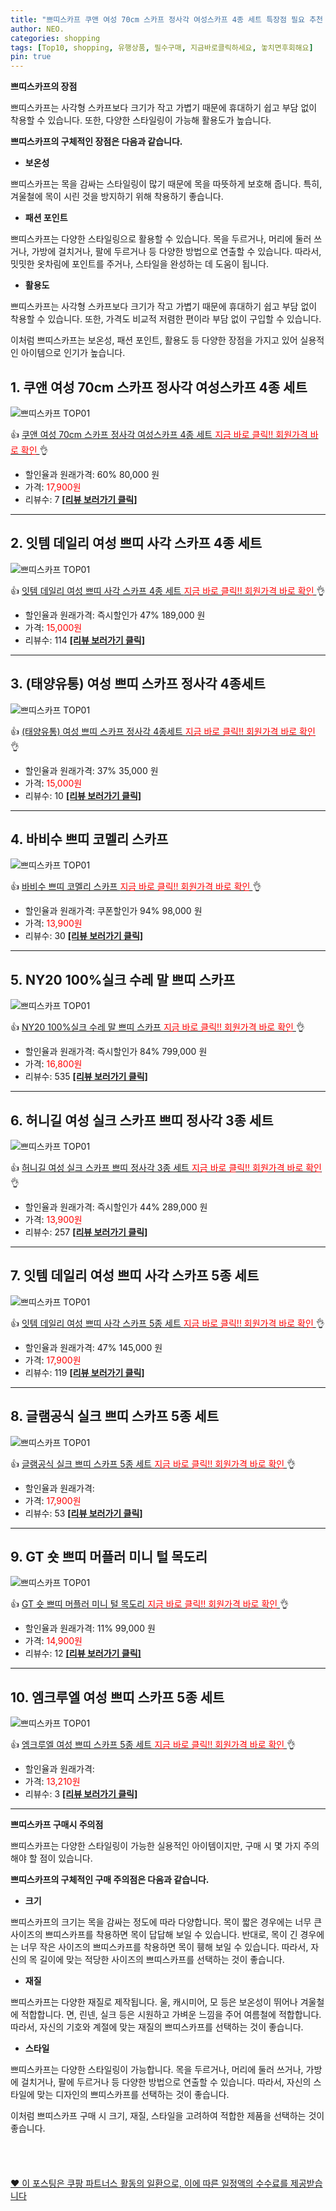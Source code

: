 ```yaml
---
title: "쁘띠스카프 쿠앤 여성 70cm 스카프 정사각 여성스카프 4종 세트 특장점 필요 추천 제품 비교 최저 가격 비교 장점 구매 후기 구매평"
author: NEO.
categories: shopping
tags: [Top10, shopping, 유행상품, 필수구매, 지금바로클릭하세요, 놓치면후회해요]
pin: true
---
```

**쁘띠스카프의 장점**

쁘띠스카프는 사각형 스카프보다 크기가 작고 가볍기 때문에 휴대하기 쉽고 부담 없이 착용할 수 있습니다. 또한, 다양한 스타일링이 가능해 활용도가 높습니다.

**쁘띠스카프의 구체적인 장점은 다음과 같습니다.**

* **보온성**

쁘띠스카프는 목을 감싸는 스타일링이 많기 때문에 목을 따뜻하게 보호해 줍니다. 특히, 겨울철에 목이 시린 것을 방지하기 위해 착용하기 좋습니다.

* **패션 포인트**

쁘띠스카프는 다양한 스타일링으로 활용할 수 있습니다. 목을 두르거나, 머리에 둘러 쓰거나, 가방에 걸치거나, 팔에 두르거나 등 다양한 방법으로 연출할 수 있습니다. 따라서, 밋밋한 옷차림에 포인트를 주거나, 스타일을 완성하는 데 도움이 됩니다.

* **활용도**

쁘띠스카프는 사각형 스카프보다 크기가 작고 가볍기 때문에 휴대하기 쉽고 부담 없이 착용할 수 있습니다. 또한, 가격도 비교적 저렴한 편이라 부담 없이 구입할 수 있습니다.

이처럼 쁘띠스카프는 보온성, 패션 포인트, 활용도 등 다양한 장점을 가지고 있어 실용적인 아이템으로 인기가 높습니다.

   

## 1. 쿠앤 여성 70cm 스카프 정사각 여성스카프 4종 세트

![쁘띠스카프 TOP01](https://thumbnail7.coupangcdn.com/thumbnails/remote/490x490ex/image/vendor_inventory/adca/73be78368fb5080c7d23ecab0f89b53510bfdff10fea178f2e0c73eb7103.jpg)


👍 [쿠앤 여성 70cm 스카프 정사각 여성스카프 4종 세트 <font color=red> 지금 바로 클릭!! 회원가격 바로 확인 </font> ](https://link.coupang.com/re/AFFSDP?lptag=AF3617701&subid=GithubCoopas&pageKey=7570498871&traceid=V0-153&itemId=19964311805&vendorItemId=87062806193) 👌 


- 할인율과 원래가격: 60%  80,000   원
- 가격: <span style='color:red'>17,900원</span>
- 리뷰수: 7  [**[리뷰 보러가기 클릭]**](https://link.coupang.com/re/AFFSDP?lptag=AF3617701&subid=GithubCoopas&pageKey=7570498871&traceid=V0-153&itemId=19964311805&vendorItemId=87062806193)

---


   

## 2. 잇템 데일리 여성 쁘띠 사각 스카프 4종 세트

![쁘띠스카프 TOP01](https://thumbnail9.coupangcdn.com/thumbnails/remote/490x490ex/image/vendor_inventory/676a/1a92c63c89b5cda69164ff8a84d8efc2abe3d35fa4b60a28476f3cdbe02c.jpg)


👍 [잇템 데일리 여성 쁘띠 사각 스카프 4종 세트 <font color=red> 지금 바로 클릭!! 회원가격 바로 확인 </font> ](https://link.coupang.com/re/AFFSDP?lptag=AF3617701&subid=GithubCoopas&pageKey=7192317158&traceid=V0-153&itemId=18161926731&vendorItemId=85354032858) 👌 


- 할인율과 원래가격: 즉시할인가 47%  189,000   원
- 가격: <span style='color:red'>15,000원</span>
- 리뷰수: 114  [**[리뷰 보러가기 클릭]**](https://link.coupang.com/re/AFFSDP?lptag=AF3617701&subid=GithubCoopas&pageKey=7192317158&traceid=V0-153&itemId=18161926731&vendorItemId=85354032858)

---


   

## 3. (태양유통) 여성 쁘띠 스카프 정사각 4종세트

![쁘띠스카프 TOP01](https://thumbnail8.coupangcdn.com/thumbnails/remote/490x490ex/image/vendor_inventory/9490/684dbcbf82caafaf173b74fbd3ebe9fe5a3adfd9d470bb9a0e49eb1d793a.jpg)


👍 [(태양유통) 여성 쁘띠 스카프 정사각 4종세트 <font color=red> 지금 바로 클릭!! 회원가격 바로 확인 </font> ](https://link.coupang.com/re/AFFSDP?lptag=AF3617701&subid=GithubCoopas&pageKey=7187946028&traceid=V0-153&itemId=18142050056&vendorItemId=85355114019) 👌 


- 할인율과 원래가격: 37%  35,000   원
- 가격: <span style='color:red'>15,000원</span>
- 리뷰수: 10  [**[리뷰 보러가기 클릭]**](https://link.coupang.com/re/AFFSDP?lptag=AF3617701&subid=GithubCoopas&pageKey=7187946028&traceid=V0-153&itemId=18142050056&vendorItemId=85355114019)

---


   

## 4. 바비수 쁘띠 코멜리 스카프

![쁘띠스카프 TOP01](https://thumbnail6.coupangcdn.com/thumbnails/remote/490x490ex/image/rs_quotation_api/zeorlbmt/aa2a2614db3c4df583580ff591dfe21a.jpg)


👍 [바비수 쁘띠 코멜리 스카프 <font color=red> 지금 바로 클릭!! 회원가격 바로 확인 </font> ](https://link.coupang.com/re/AFFSDP?lptag=AF3617701&subid=GithubCoopas&pageKey=6773957904&traceid=V0-153&itemId=15912285730&vendorItemId=83119786615) 👌 


- 할인율과 원래가격: 쿠폰할인가 94%  98,000   원
- 가격: <span style='color:red'>13,900원</span>
- 리뷰수: 30  [**[리뷰 보러가기 클릭]**](https://link.coupang.com/re/AFFSDP?lptag=AF3617701&subid=GithubCoopas&pageKey=6773957904&traceid=V0-153&itemId=15912285730&vendorItemId=83119786615)

---


   

## 5. NY20 100%실크 수레 말 쁘띠 스카프

![쁘띠스카프 TOP01](https://thumbnail6.coupangcdn.com/thumbnails/remote/490x490ex/image/vendor_inventory/7a0a/cfdedad5b9752bf9e34633d9d95d398791a9a3ae4a2092f49be1238aedb8.JPG)


👍 [NY20 100%실크 수레 말 쁘띠 스카프 <font color=red> 지금 바로 클릭!! 회원가격 바로 확인 </font> ](https://link.coupang.com/re/AFFSDP?lptag=AF3617701&subid=GithubCoopas&pageKey=7597387840&traceid=V0-153&itemId=20089463088&vendorItemId=87184854831) 👌 


- 할인율과 원래가격: 즉시할인가 84%  799,000   원
- 가격: <span style='color:red'>16,800원</span>
- 리뷰수: 535  [**[리뷰 보러가기 클릭]**](https://link.coupang.com/re/AFFSDP?lptag=AF3617701&subid=GithubCoopas&pageKey=7597387840&traceid=V0-153&itemId=20089463088&vendorItemId=87184854831)

---


   

## 6. 허니길 여성 실크 스카프 쁘띠 정사각 3종 세트

![쁘띠스카프 TOP01](https://thumbnail8.coupangcdn.com/thumbnails/remote/490x490ex/image/vendor_inventory/5575/b0492f12d819d6699674a6cd5c3c6a0bc00d9710df7f8b2cc7dce97c8c6a.jpg)


👍 [허니길 여성 실크 스카프 쁘띠 정사각 3종 세트 <font color=red> 지금 바로 클릭!! 회원가격 바로 확인 </font> ](https://link.coupang.com/re/AFFSDP?lptag=AF3617701&subid=GithubCoopas&pageKey=7617112356&traceid=V0-153&itemId=20186279981&vendorItemId=87277664408) 👌 


- 할인율과 원래가격: 즉시할인가 44%  289,000   원
- 가격: <span style='color:red'>13,900원</span>
- 리뷰수: 257  [**[리뷰 보러가기 클릭]**](https://link.coupang.com/re/AFFSDP?lptag=AF3617701&subid=GithubCoopas&pageKey=7617112356&traceid=V0-153&itemId=20186279981&vendorItemId=87277664408)

---


   

## 7. 잇템 데일리 여성 쁘띠 사각 스카프 5종 세트

![쁘띠스카프 TOP01](https://thumbnail6.coupangcdn.com/thumbnails/remote/490x490ex/image/vendor_inventory/6359/22b096978501aea8c2271e05263d9596f0a793d1e3b47448d59bb1c2982e.jpg)


👍 [잇템 데일리 여성 쁘띠 사각 스카프 5종 세트 <font color=red> 지금 바로 클릭!! 회원가격 바로 확인 </font> ](https://link.coupang.com/re/AFFSDP?lptag=AF3617701&subid=GithubCoopas&pageKey=7149145023&traceid=V0-153&itemId=17970007811&vendorItemId=87772540710) 👌 


- 할인율과 원래가격: 47%  145,000   원
- 가격: <span style='color:red'>17,900원</span>
- 리뷰수: 119  [**[리뷰 보러가기 클릭]**](https://link.coupang.com/re/AFFSDP?lptag=AF3617701&subid=GithubCoopas&pageKey=7149145023&traceid=V0-153&itemId=17970007811&vendorItemId=87772540710)

---


   

## 8. 글램공식 실크 쁘띠 스카프 5종 세트

![쁘띠스카프 TOP01](https://thumbnail10.coupangcdn.com/thumbnails/remote/490x490ex/image/vendor_inventory/a34f/694905fe9cab28f59ce516d522cda16c2846fb37732a7bbcb1798b58ac31.JPG)


👍 [글램공식 실크 쁘띠 스카프 5종 세트 <font color=red> 지금 바로 클릭!! 회원가격 바로 확인 </font> ](https://link.coupang.com/re/AFFSDP?lptag=AF3617701&subid=GithubCoopas&pageKey=6756488735&traceid=V0-153&itemId=15820196014&vendorItemId=83032500937) 👌 


- 할인율과 원래가격: 
- 가격: <span style='color:red'>17,900원</span>
- 리뷰수: 53  [**[리뷰 보러가기 클릭]**](https://link.coupang.com/re/AFFSDP?lptag=AF3617701&subid=GithubCoopas&pageKey=6756488735&traceid=V0-153&itemId=15820196014&vendorItemId=83032500937)

---


   

## 9. GT 숏 쁘띠 머플러 미니 털 목도리

![쁘띠스카프 TOP01](https://thumbnail9.coupangcdn.com/thumbnails/remote/490x490ex/image/vendor_inventory/caa6/ed32e8797786cac0e5a641b97b8774d4e3dd490fcf95787316454b46780e.png)


👍 [GT 숏 쁘띠 머플러 미니 털 목도리 <font color=red> 지금 바로 클릭!! 회원가격 바로 확인 </font> ](https://link.coupang.com/re/AFFSDP?lptag=AF3617701&subid=GithubCoopas&pageKey=7672737886&traceid=V0-153&itemId=20472450568&vendorItemId=87551710242) 👌 


- 할인율과 원래가격: 11%  99,000   원
- 가격: <span style='color:red'>14,900원</span>
- 리뷰수: 12  [**[리뷰 보러가기 클릭]**](https://link.coupang.com/re/AFFSDP?lptag=AF3617701&subid=GithubCoopas&pageKey=7672737886&traceid=V0-153&itemId=20472450568&vendorItemId=87551710242)

---


   

## 10. 엠크루엘 여성 쁘띠 스카프 5종 세트

![쁘띠스카프 TOP01](https://thumbnail8.coupangcdn.com/thumbnails/remote/490x490ex/image/vendor_inventory/be86/ed1b548b93b5fdd5a83dd67f712d9448979a2abd6be49edb787a8a5165b1.jpg)


👍 [엠크루엘 여성 쁘띠 스카프 5종 세트 <font color=red> 지금 바로 클릭!! 회원가격 바로 확인 </font> ](https://link.coupang.com/re/AFFSDP?lptag=AF3617701&subid=GithubCoopas&pageKey=7673462668&traceid=V0-153&itemId=20476342253&vendorItemId=85159764267) 👌 


- 할인율과 원래가격: 
- 가격: <span style='color:red'>13,210원</span>
- 리뷰수: 3  [**[리뷰 보러가기 클릭]**](https://link.coupang.com/re/AFFSDP?lptag=AF3617701&subid=GithubCoopas&pageKey=7673462668&traceid=V0-153&itemId=20476342253&vendorItemId=85159764267)

---
**쁘띠스카프 구매시 주의점**

쁘띠스카프는 다양한 스타일링이 가능한 실용적인 아이템이지만, 구매 시 몇 가지 주의해야 할 점이 있습니다.

**쁘띠스카프의 구체적인 구매 주의점은 다음과 같습니다.**

* **크기**

쁘띠스카프의 크기는 목을 감싸는 정도에 따라 다양합니다. 목이 짧은 경우에는 너무 큰 사이즈의 쁘띠스카프를 착용하면 목이 답답해 보일 수 있습니다. 반대로, 목이 긴 경우에는 너무 작은 사이즈의 쁘띠스카프를 착용하면 목이 휑해 보일 수 있습니다. 따라서, 자신의 목 길이에 맞는 적당한 사이즈의 쁘띠스카프를 선택하는 것이 좋습니다.

* **재질**

쁘띠스카프는 다양한 재질로 제작됩니다. 울, 캐시미어, 모 등은 보온성이 뛰어나 겨울철에 적합합니다. 면, 린넨, 실크 등은 시원하고 가벼운 느낌을 주어 여름철에 적합합니다. 따라서, 자신의 기호와 계절에 맞는 재질의 쁘띠스카프를 선택하는 것이 좋습니다.

* **스타일**

쁘띠스카프는 다양한 스타일링이 가능합니다. 목을 두르거나, 머리에 둘러 쓰거나, 가방에 걸치거나, 팔에 두르거나 등 다양한 방법으로 연출할 수 있습니다. 따라서, 자신의 스타일에 맞는 디자인의 쁘띠스카프를 선택하는 것이 좋습니다.

이처럼 쁘띠스카프 구매 시 크기, 재질, 스타일을 고려하여 적합한 제품을 선택하는 것이 좋습니다.<br><br><br><br><br> [ ❤  이 포스팅은 쿠팡 파트너스 활동의 일환으로, 이에 따른 일정액의 수수료를 제공받습니다](https://link.coupang.com/a/bcEFyh)